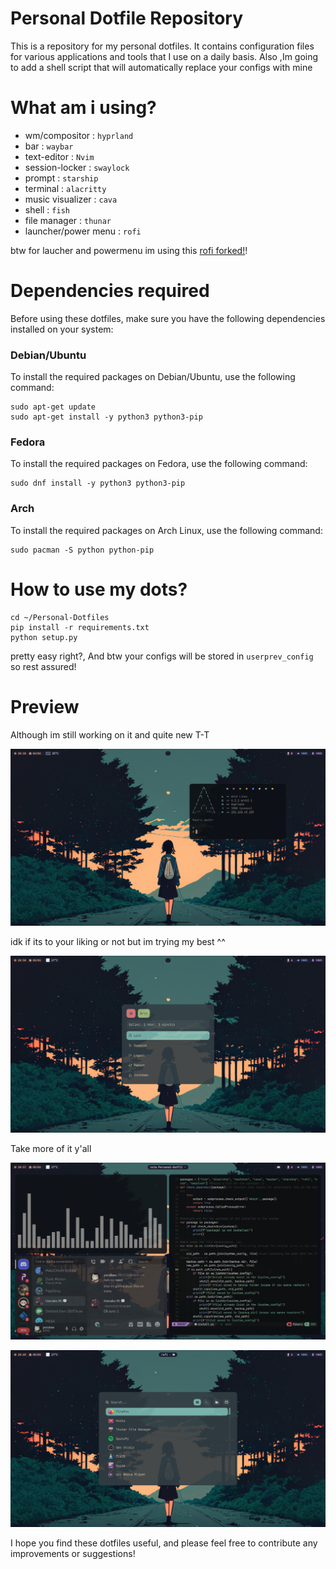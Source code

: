 # Personal Dotfile Repository

This is a repository for my personal dotfiles. It contains configuration files for various applications and tools that I use on a daily basis.
Also ,Im going to add a shell script that will automatically replace your configs with mine

# What am i using?

* wm/compositor  : ```hyprland```  
* bar : ```waybar```  
* text-editor : ```Nvim```  
* session-locker : ```swaylock```  
* prompt : ```starship```  
* terminal : ```alacritty```  
* music visualizer : ```cava```  
* shell : ```fish```  
* file manager : ```thunar```  
* launcher/power menu : ```rofi```  

btw for laucher and powermenu im using this [rofi forked!](https://github.com/adi1090x/rofi)!

# Dependencies required

Before using these dotfiles, make sure you have the following dependencies installed on your system:

### Debian/Ubuntu
To install the required packages on Debian/Ubuntu, use the following command:
```
sudo apt-get update
sudo apt-get install -y python3 python3-pip
```
### Fedora
To install the required packages on Fedora, use the following command:
```
sudo dnf install -y python3 python3-pip
```
### Arch
To install the required packages on Arch Linux, use the following command:
```
sudo pacman -S python python-pip
```
# How to use my dots?

```
cd ~/Personal-Dotfiles
pip install -r requirements.txt
python setup.py
```
pretty easy right?, And btw your configs will be stored in ```userprev_config``` so rest assured!

# Preview
Although im still working on it and quite new T-T

![image of my wm](/preview/ss4.png)

idk if its to your liking or not but im trying my best ^^

![ayy](/preview/ss3.png)

Take more of it y'all

![Second one OMG](/preview/ss2.png)

![ayy](/preview/ss1.png)

I hope you find these dotfiles useful, and please feel free to contribute any improvements or suggestions!
